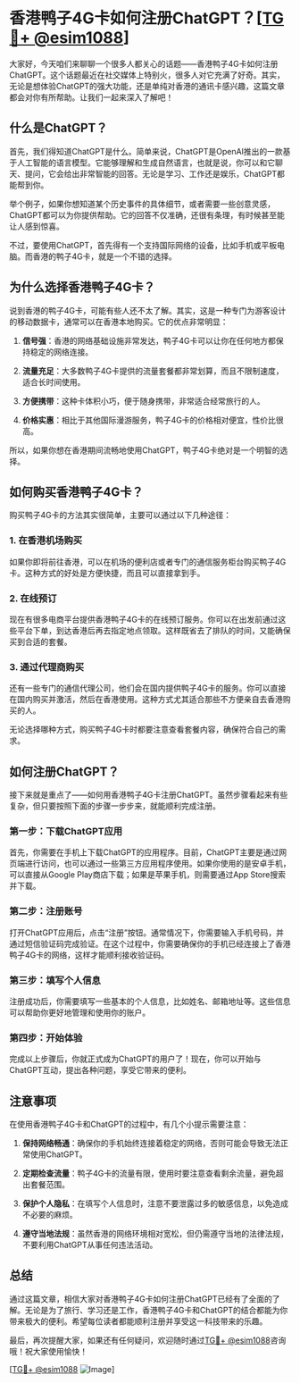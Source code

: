 # 香港鸭子4G卡如何注册ChatGPT？[[TG💪+ @esim1088](https://t.me/s/esim1088)]

大家好，今天咱们来聊聊一个很多人都关心的话题——香港鸭子4G卡如何注册ChatGPT。这个话题最近在社交媒体上特别火，很多人对它充满了好奇。其实，无论是想体验ChatGPT的强大功能，还是单纯对香港的通讯卡感兴趣，这篇文章都会对你有所帮助。让我们一起来深入了解吧！

## 什么是ChatGPT？

首先，我们得知道ChatGPT是什么。简单来说，ChatGPT是OpenAI推出的一款基于人工智能的语言模型。它能够理解和生成自然语言，也就是说，你可以和它聊天、提问，它会给出非常智能的回答。无论是学习、工作还是娱乐，ChatGPT都能帮到你。

举个例子，如果你想知道某个历史事件的具体细节，或者需要一些创意灵感，ChatGPT都可以为你提供帮助。它的回答不仅准确，还很有条理，有时候甚至能让人感到惊喜。

不过，要使用ChatGPT，首先得有一个支持国际网络的设备，比如手机或平板电脑。而香港的鸭子4G卡，就是一个不错的选择。

## 为什么选择香港鸭子4G卡？

说到香港的鸭子4G卡，可能有些人还不太了解。其实，这是一种专门为游客设计的移动数据卡，通常可以在香港本地购买。它的优点非常明显：

1. **信号强**：香港的网络基础设施非常发达，鸭子4G卡可以让你在任何地方都保持稳定的网络连接。
   
2. **流量充足**：大多数鸭子4G卡提供的流量套餐都非常划算，而且不限制速度，适合长时间使用。

3. **方便携带**：这种卡体积小巧，便于随身携带，非常适合经常旅行的人。

4. **价格实惠**：相比于其他国际漫游服务，鸭子4G卡的价格相对便宜，性价比很高。

所以，如果你想在香港期间流畅地使用ChatGPT，鸭子4G卡绝对是一个明智的选择。

## 如何购买香港鸭子4G卡？

购买鸭子4G卡的方法其实很简单，主要可以通过以下几种途径：

### 1. 在香港机场购买

如果你即将前往香港，可以在机场的便利店或者专门的通信服务柜台购买鸭子4G卡。这种方式的好处是方便快捷，而且可以直接拿到手。

### 2. 在线预订

现在有很多电商平台提供香港鸭子4G卡的在线预订服务。你可以在出发前通过这些平台下单，到达香港后再去指定地点领取。这样既省去了排队的时间，又能确保买到合适的套餐。

### 3. 通过代理商购买

还有一些专门的通信代理公司，他们会在国内提供鸭子4G卡的服务。你可以直接在国内购买并激活，然后在香港使用。这种方式尤其适合那些不方便亲自去香港购买的人。

无论选择哪种方式，购买鸭子4G卡时都要注意查看套餐内容，确保符合自己的需求。

## 如何注册ChatGPT？

接下来就是重点了——如何用香港鸭子4G卡注册ChatGPT。虽然步骤看起来有些复杂，但只要按照下面的步骤一步步来，就能顺利完成注册。

### 第一步：下载ChatGPT应用

首先，你需要在手机上下载ChatGPT的应用程序。目前，ChatGPT主要是通过网页端进行访问，也可以通过一些第三方应用程序使用。如果你使用的是安卓手机，可以直接从Google Play商店下载；如果是苹果手机，则需要通过App Store搜索并下载。

### 第二步：注册账号

打开ChatGPT应用后，点击“注册”按钮。通常情况下，你需要输入手机号码，并通过短信验证码完成验证。在这个过程中，你需要确保你的手机已经连接上了香港鸭子4G卡的网络，这样才能顺利接收验证码。

### 第三步：填写个人信息

注册成功后，你需要填写一些基本的个人信息，比如姓名、邮箱地址等。这些信息可以帮助你更好地管理和使用你的账户。

### 第四步：开始体验

完成以上步骤后，你就正式成为ChatGPT的用户了！现在，你可以开始与ChatGPT互动，提出各种问题，享受它带来的便利。

## 注意事项

在使用香港鸭子4G卡和ChatGPT的过程中，有几个小提示需要注意：

1. **保持网络畅通**：确保你的手机始终连接着稳定的网络，否则可能会导致无法正常使用ChatGPT。

2. **定期检查流量**：鸭子4G卡的流量有限，使用时要注意查看剩余流量，避免超出套餐范围。

3. **保护个人隐私**：在填写个人信息时，注意不要泄露过多的敏感信息，以免造成不必要的麻烦。

4. **遵守当地法规**：虽然香港的网络环境相对宽松，但仍需遵守当地的法律法规，不要利用ChatGPT从事任何违法活动。

## 总结

通过这篇文章，相信大家对香港鸭子4G卡如何注册ChatGPT已经有了全面的了解。无论是为了旅行、学习还是工作，香港鸭子4G卡和ChatGPT的结合都能为你带来极大的便利。希望每位读者都能顺利注册并享受这一科技带来的乐趣。

最后，再次提醒大家，如果还有任何疑问，欢迎随时通过[TG💪+ @esim1088](https://t.me/s/esim1088)咨询哦！祝大家使用愉快！

[[TG💪+ @esim1088](https://t.me/s/esim1088) ![Image](https://i.postimg.cc/4NQfJmqS/Snipaste-2025-05-13-00-14-12.png)]
